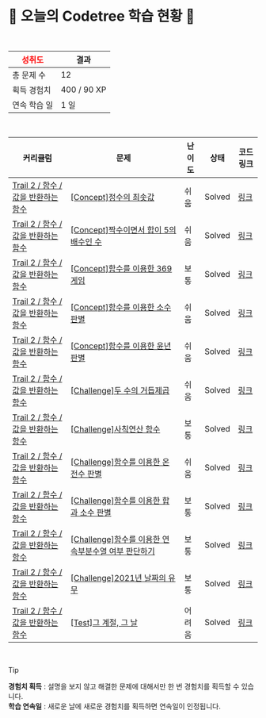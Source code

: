 # 🌲 오늘의 Codetree 학습 현황 🌲

<br />

| <span style="color:red;display:block;text-align:center;"> **성취도**</span> | 결과 |
|---|---|
| 총 문제 수 | 12 |
| 획득 경험치 | 400 / 90 XP |
| 연속 학습 일 | 1 일 |

<br />

|커리큘럼|문제|난이도|상태|코드 링크|
|---|---|---|---|---|
|[Trail 2 / 함수 / 값을 반환하는 함수](https://https://en.codetree.ai/trail-info/novice-mid/)|[[Concept]정수의 최솟값](https://https://en.codetree.ai/trails/complete/curated-cards/intro-minimum-value-of-an-integer/)|쉬움|Solved|[링크](https://github.com/Chung-Daeun/codetree-TILs/blob/main/250111/%EC%A0%95%EC%88%98%EC%9D%98%20%EC%B5%9C%EC%86%9F%EA%B0%92/minimum-value-of-an-integer.cpp)|
|[Trail 2 / 함수 / 값을 반환하는 함수](https://https://en.codetree.ai/trail-info/novice-mid/)|[[Concept]짝수이면서 합이 5의 배수인 수](https://https://en.codetree.ai/trails/complete/curated-cards/intro-an-even-number-with-a-multiple-of-5-in-the-sum/)|쉬움|Solved|[링크](https://github.com/Chung-Daeun/codetree-TILs/blob/main/250111/%EC%A7%9D%EC%88%98%EC%9D%B4%EB%A9%B4%EC%84%9C%20%ED%95%A9%EC%9D%B4%205%EC%9D%98%20%EB%B0%B0%EC%88%98%EC%9D%B8%20%EC%88%98/an-even-number-with-a-multiple-of-5-in-the-sum.cpp)|
|[Trail 2 / 함수 / 값을 반환하는 함수](https://https://en.codetree.ai/trail-info/novice-mid/)|[[Concept]함수를 이용한 369 게임](https://https://en.codetree.ai/trails/complete/curated-cards/intro-369-games-using-functions/)|보통|Solved|[링크](https://github.com/Chung-Daeun/codetree-TILs/blob/main/250111/%ED%95%A8%EC%88%98%EB%A5%BC%20%EC%9D%B4%EC%9A%A9%ED%95%9C%20369%20%EA%B2%8C%EC%9E%84/369-games-using-functions.cpp)|
|[Trail 2 / 함수 / 값을 반환하는 함수](https://https://en.codetree.ai/trail-info/novice-mid/)|[[Concept]함수를 이용한 소수 판별](https://https://en.codetree.ai/trails/complete/curated-cards/intro-decimal-decisions-using-functions/)|쉬움|Solved|[링크](https://github.com/Chung-Daeun/codetree-TILs/blob/main/250111/%ED%95%A8%EC%88%98%EB%A5%BC%20%EC%9D%B4%EC%9A%A9%ED%95%9C%20%EC%86%8C%EC%88%98%20%ED%8C%90%EB%B3%84/decimal-decisions-using-functions.cpp)|
|[Trail 2 / 함수 / 값을 반환하는 함수](https://https://en.codetree.ai/trail-info/novice-mid/)|[[Concept]함수를 이용한 윤년 판별](https://https://en.codetree.ai/trails/complete/curated-cards/intro-tell-the-function-using-a-leap-year/)|쉬움|Solved|[링크](https://github.com/Chung-Daeun/codetree-TILs/blob/main/250111/%ED%95%A8%EC%88%98%EB%A5%BC%20%EC%9D%B4%EC%9A%A9%ED%95%9C%20%EC%9C%A4%EB%85%84%20%ED%8C%90%EB%B3%84/tell-the-function-using-a-leap-year.cpp)|
|[Trail 2 / 함수 / 값을 반환하는 함수](https://https://en.codetree.ai/trail-info/novice-mid/)|[[Challenge]두 수의 거듭제곱](https://https://en.codetree.ai/trails/complete/curated-cards/challenge-two-numbers-of-squares/)|쉬움|Solved|[링크](https://github.com/Chung-Daeun/codetree-TILs/blob/main/250111/%EB%91%90%20%EC%88%98%EC%9D%98%20%EA%B1%B0%EB%93%AD%EC%A0%9C%EA%B3%B1/two-numbers-of-squares.cpp)|
|[Trail 2 / 함수 / 값을 반환하는 함수](https://https://en.codetree.ai/trail-info/novice-mid/)|[[Challenge]사칙연산 함수](https://https://en.codetree.ai/trails/complete/curated-cards/challenge-quadratic-operations-function/)|보통|Solved|[링크](https://github.com/Chung-Daeun/codetree-TILs/blob/main/250111/%EC%82%AC%EC%B9%99%EC%97%B0%EC%82%B0%20%ED%95%A8%EC%88%98/quadratic-operations-function.cpp)|
|[Trail 2 / 함수 / 값을 반환하는 함수](https://https://en.codetree.ai/trail-info/novice-mid/)|[[Challenge]함수를 이용한 온전수 판별](https://https://en.codetree.ai/trails/complete/curated-cards/challenge-determining-the-whole-number-using-a-function/)|쉬움|Solved|[링크](https://github.com/Chung-Daeun/codetree-TILs/blob/main/250111/%ED%95%A8%EC%88%98%EB%A5%BC%20%EC%9D%B4%EC%9A%A9%ED%95%9C%20%EC%98%A8%EC%A0%84%EC%88%98%20%ED%8C%90%EB%B3%84/determining-the-whole-number-using-a-function.cpp)|
|[Trail 2 / 함수 / 값을 반환하는 함수](https://https://en.codetree.ai/trail-info/novice-mid/)|[[Challenge]함수를 이용한 합과 소수 판별](https://https://en.codetree.ai/trails/complete/curated-cards/challenge-use-functions-to-determine-sums-and-decimals/)|보통|Solved|[링크](https://github.com/Chung-Daeun/codetree-TILs/blob/main/250111/%ED%95%A8%EC%88%98%EB%A5%BC%20%EC%9D%B4%EC%9A%A9%ED%95%9C%20%ED%95%A9%EA%B3%BC%20%EC%86%8C%EC%88%98%20%ED%8C%90%EB%B3%84/use-functions-to-determine-sums-and-decimals.cpp)|
|[Trail 2 / 함수 / 값을 반환하는 함수](https://https://en.codetree.ai/trail-info/novice-mid/)|[[Challenge]함수를 이용한 연속부분수열 여부 판단하기](https://https://en.codetree.ai/trails/complete/curated-cards/challenge-to-determine-whether-a-continuous-subsequence-is-made-using-a-function/)|보통|Solved|[링크](https://github.com/Chung-Daeun/codetree-TILs/blob/main/250111/%ED%95%A8%EC%88%98%EB%A5%BC%20%EC%9D%B4%EC%9A%A9%ED%95%9C%20%EC%97%B0%EC%86%8D%EB%B6%80%EB%B6%84%EC%88%98%EC%97%B4%20%EC%97%AC%EB%B6%80%20%ED%8C%90%EB%8B%A8%ED%95%98%EA%B8%B0/to-determine-whether-a-continuous-subsequence-is-made-using-a-function.cpp)|
|[Trail 2 / 함수 / 값을 반환하는 함수](https://https://en.codetree.ai/trail-info/novice-mid/)|[[Challenge]2021년 날짜의 유무](https://https://en.codetree.ai/trails/complete/curated-cards/challenge-with-or-without-2021/)|보통|Solved|[링크](https://github.com/Chung-Daeun/codetree-TILs/blob/main/250111/2021%EB%85%84%20%EB%82%A0%EC%A7%9C%EC%9D%98%20%EC%9C%A0%EB%AC%B4/with-or-without-2021.cpp)|
|[Trail 2 / 함수 / 값을 반환하는 함수](https://https://en.codetree.ai/trail-info/novice-mid/)|[[Test]그 계절, 그 날](https://https://en.codetree.ai/trails/complete/curated-cards/test-that-season-that-day/)|어려움|Solved|[링크](https://github.com/Chung-Daeun/codetree-TILs/blob/main/250111/%EA%B7%B8%20%EA%B3%84%EC%A0%88%2C%20%EA%B7%B8%20%EB%82%A0/that-season-that-day.cpp)|


<br />

> [!TIP]
> **경험치 획득** : 설명을 보지 않고 해결한 문제에 대해서만 한 번 경험치를 획득할 수 있습니다.  
> **학습 연속일** : 새로운 날에 새로운 경험치를 획득하면 연속일이 인정됩니다.

